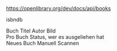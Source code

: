 https://openlibrary.org/dev/docs/api/books

isbndb

Buch 
	Titel 
	Autor 
	Bild  
	Pro Buch Status, wer es ausgeliehen hat  
Neues Buch 
	Manuell 
	Scannen
 
